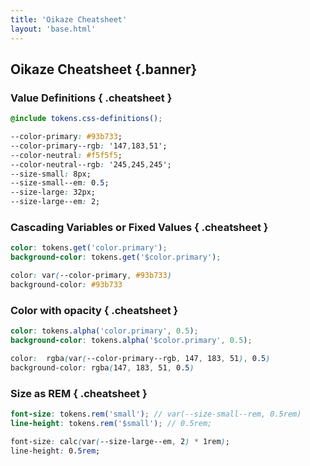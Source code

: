 ```yaml
---
title: 'Oikaze Cheatsheet'
layout: 'base.html'
---
```


## Oikaze Cheatsheet {.banner}

### Value Definitions { .cheatsheet }

```scss
@include tokens.css-definitions();
```

```css
--color-primary: #93b733;
--color-primary--rgb: '147,183,51';
--color-neutral: #f5f5f5;
--color-neutral--rgb: '245,245,245';
--size-small: 8px;
--size-small--em: 0.5;
--size-large: 32px;
--size-large--em: 2;
```

### Cascading Variables or Fixed Values { .cheatsheet }

```scss
color: tokens.get('color.primary');
background-color: tokens.get('$color.primary');
```

```css
color: var(--color-primary, #93b733)
background-color: #93b733
```

### Color with opacity { .cheatsheet }

```scss
color: tokens.alpha('color.primary', 0.5);
background-color: tokens.alpha('$color.primary', 0.5);
```

```css
color:  rgba(var(--color-primary--rgb, 147, 183, 51), 0.5)
background-color: rgba(147, 183, 51, 0.5)
```

### Size as REM { .cheatsheet }

```scss
font-size: tokens.rem('small'); // var(--size-small--rem, 0.5rem)
line-height: tokens.rem('$small'); // 0.5rem;
```

```css
font-size: calc(var(--size-large--em, 2) * 1rem);
line-height: 0.5rem;
```
